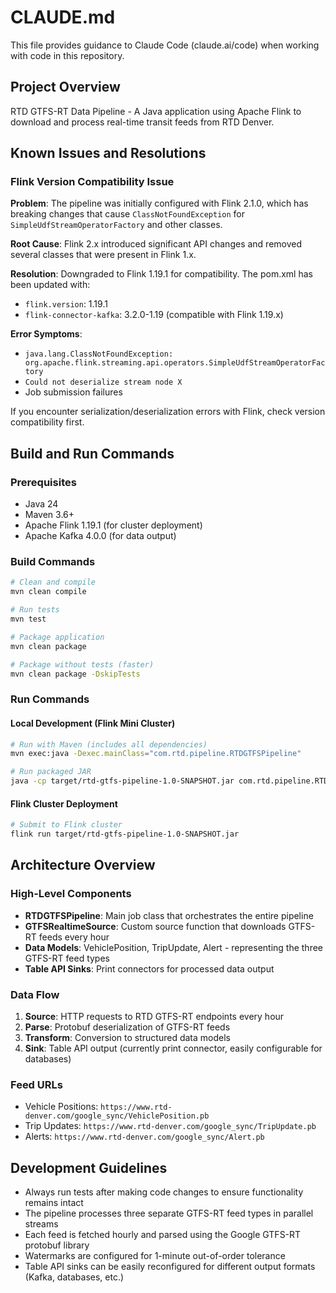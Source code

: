 # CLAUDE.md

This file provides guidance to Claude Code (claude.ai/code) when working with code in this repository.

## Project Overview

RTD GTFS-RT Data Pipeline - A Java application using Apache Flink to download and process real-time transit feeds from RTD Denver.

## Known Issues and Resolutions

### Flink Version Compatibility Issue
**Problem**: The pipeline was initially configured with Flink 2.1.0, which has breaking changes that cause `ClassNotFoundException` for `SimpleUdfStreamOperatorFactory` and other classes.

**Root Cause**: Flink 2.x introduced significant API changes and removed several classes that were present in Flink 1.x.

**Resolution**: Downgraded to Flink 1.19.1 for compatibility. The pom.xml has been updated with:
- `flink.version`: 1.19.1
- `flink-connector-kafka`: 3.2.0-1.19 (compatible with Flink 1.19.x)

**Error Symptoms**:
- `java.lang.ClassNotFoundException: org.apache.flink.streaming.api.operators.SimpleUdfStreamOperatorFactory`
- `Could not deserialize stream node X`
- Job submission failures

If you encounter serialization/deserialization errors with Flink, check version compatibility first.

## Build and Run Commands

### Prerequisites
- Java 24
- Maven 3.6+
- Apache Flink 1.19.1 (for cluster deployment)
- Apache Kafka 4.0.0 (for data output)

### Build Commands
```bash
# Clean and compile
mvn clean compile

# Run tests
mvn test

# Package application
mvn clean package

# Package without tests (faster)
mvn clean package -DskipTests
```

### Run Commands

#### Local Development (Flink Mini Cluster)
```bash
# Run with Maven (includes all dependencies)
mvn exec:java -Dexec.mainClass="com.rtd.pipeline.RTDGTFSPipeline"

# Run packaged JAR
java -cp target/rtd-gtfs-pipeline-1.0-SNAPSHOT.jar com.rtd.pipeline.RTDGTFSPipeline
```

#### Flink Cluster Deployment
```bash
# Submit to Flink cluster
flink run target/rtd-gtfs-pipeline-1.0-SNAPSHOT.jar
```

## Architecture Overview

### High-Level Components
- **RTDGTFSPipeline**: Main job class that orchestrates the entire pipeline
- **GTFSRealtimeSource**: Custom source function that downloads GTFS-RT feeds every hour
- **Data Models**: VehiclePosition, TripUpdate, Alert - representing the three GTFS-RT feed types
- **Table API Sinks**: Print connectors for processed data output

### Data Flow
1. **Source**: HTTP requests to RTD GTFS-RT endpoints every hour
2. **Parse**: Protobuf deserialization of GTFS-RT feeds
3. **Transform**: Conversion to structured data models
4. **Sink**: Table API output (currently print connector, easily configurable for databases)

### Feed URLs
- Vehicle Positions: `https://www.rtd-denver.com/google_sync/VehiclePosition.pb`
- Trip Updates: `https://www.rtd-denver.com/google_sync/TripUpdate.pb`
- Alerts: `https://www.rtd-denver.com/google_sync/Alert.pb`

## Development Guidelines

- Always run tests after making code changes to ensure functionality remains intact
- The pipeline processes three separate GTFS-RT feed types in parallel streams
- Each feed is fetched hourly and parsed using the Google GTFS-RT protobuf library
- Watermarks are configured for 1-minute out-of-order tolerance
- Table API sinks can be easily reconfigured for different output formats (Kafka, databases, etc.)